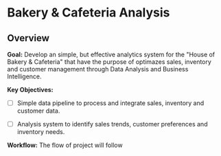 # Bakery & Cafeteria Analysis

## Overview

**Goal:** Develop an simple, but effective analytics system for the "House of Bakery & Cafeteria" that have the purpose of optimazes sales, inventory and customer management through Data Analysis and Business Intelligence.

**Key Objectives:**
- [ ] Simple data pipeline to process and integrate sales, inventory and customer data.
- [ ] Analysis system to identify sales trends, customer preferences and inventory needs.


**Workflow:** The flow of project will follow 